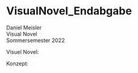 # VisualNovel_Endabgabe

Daniel Meisler<br>
Visual Novel<br>
Sommersemester 2022<br>

Visuel Novel:

Konzept:

